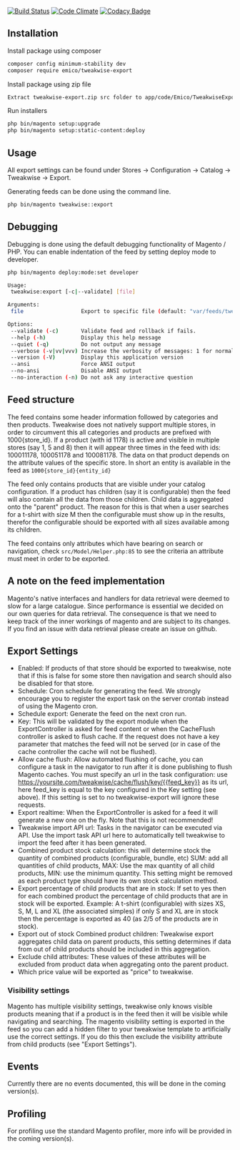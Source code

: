 [![Build Status](https://travis-ci.org/EmicoEcommerce/Magento2TweakwiseExport.svg?branch=master)](https://travis-ci.org/EmicoEcommerce/Magento2TweakwiseExport)
[![Code Climate](https://codeclimate.com/github/EmicoEcommerce/Magento2TweakwiseExport.png)](https://codeclimate.com/github/EmicoEcommerce/Magento2TweakwiseExport)
[![Codacy Badge](https://api.codacy.com/project/badge/Grade/84dd3eaef04d4569adbd7930f24f23fd)](https://www.codacy.com/app/Fgruntjes/Magento2TweakwiseExport?utm_source=github.com&amp;utm_medium=referral&amp;utm_content=EmicoEcommerce/Magento2TweakwiseExport&amp;utm_campaign=Badge_Grade)

## Installation
Install package using composer
```sh
composer config minimum-stability dev
composer require emico/tweakwise-export
```

Install package using zip file
```sh
Extract tweakwise-export.zip src folder to app/code/Emico/TweakwiseExport/
```

Run installers
```sh
php bin/magento setup:upgrade
php bin/magento setup:static-content:deploy
```

## Usage
All export settings can be found under Stores -> Configuration -> Catalog -> Tweakwise -> Export.

Generating feeds can be done using the command line.
```sh
php bin/magento tweakwise::export
```

## Debugging
Debugging is done using the default debugging functionality of Magento / PHP. You can enable indentation of the feed by setting deploy mode to developer.
```sh
php bin/magento deploy:mode:set developer

Usage:
 tweakwise:export [-c|--validate] [file]

Arguments:
 file                  Export to specific file (default: "var/feeds/tweakwise.xml")

Options:
 --validate (-c)       Validate feed and rollback if fails.
 --help (-h)           Display this help message
 --quiet (-q)          Do not output any message
 --verbose (-v|vv|vvv) Increase the verbosity of messages: 1 for normal output, 2 for more verbose output and 3 for debug
 --version (-V)        Display this application version
 --ansi                Force ANSI output
 --no-ansi             Disable ANSI output
 --no-interaction (-n) Do not ask any interactive question
```

## Feed structure
The feed contains some header information followed by categories and then products. Tweakwise does not natively support multiple stores, in order to circumvent this all categories and products are prefixed with 1000{store_id}.
If a product (with id 1178) is active and visible in multiple stores (say 1, 5 and 8) then it will appear three times in the feed with ids: 100011178, 100051178 and 100081178.
The data on that product depends on the attribute values of the specific store. In short an entity is available in the feed as ``1000{store_id}{entity_id}``

The feed only contains products that are visible under your catalog configuration. If a product has children (say it is configurable) then the feed will also contain all the data from those children.
Child data is aggregated onto the "parent" product. 
The reason for this is that when a user searches for a t-shirt with size M then the configurable must show up in the results, therefor the configurable should be exported with all sizes available among its children. 

The feed contains only attributes which have bearing on search or navigation, check ``src/Model/Helper.php:85`` to see the criteria an attribute must meet in order to be exported.

## A note on the feed implementation
Magento's native interfaces and handlers for data retrieval were deemed to slow for a large catalogue.
Since performance is essential we decided on our own queries for data retrieval. The consequence is that we need to keep track of the inner workings of magento and are subject to its changes.
If you find an issue with data retrieval please create an issue on github.


## Export Settings
- Enabled: If products of that store should be exported to tweakwise, note that if this is false for some store then navigation and search should also be disabled for that store.
- Schedule: Cron schedule for generating the feed. We strongly encourage you to register the export task on the server crontab instead of using the Magento cron.
- Schedule export: Generate the feed on the next cron run.
- Key: This will be validated by the export module when the ExportController is asked for feed content or when the CacheFlush controller is asked to flush cache. If the request does not have a key parameter that matches the feed will not be served (or in case of the cache controller the cache will not be flushed).
- Allow cache flush: Allow automated flushing of cache, you can configure a task in the navigator to run after it is done publishing to flush Magento caches. You must specify an url in the task configuration: use https://yoursite.com/tweakwise/cache/flush/key/{{feed_key}} as its url, here feed_key is equal to the key configured in the Key setting (see above). If this setting is set to no tweakwise-export will ignore these requests. 
- Export realtime: When the ExportController is asked for a feed it will generate a new one on the fly. Note that this is not recommended!
- Tweakwise import API url: Tasks in the navigator can be executed via API. Use the import task API url here to automatically tell tweakwise to import the feed after it has been generated.
- Combined product stock calculation: this will determine stock the quantity of combined products (configurable, bundle, etc) SUM: add all quantities of child products, MAX: Use the max quantity of all child products, MIN: use the minimum quantity. This setting might be removed as each product type should have its own stock calculation method.
- Export percentage of child products that are in stock: If set to yes then for each combined product the percentage of child products that are in stock will be exported. Example: A t-shirt (configurable) with sizes XS, S, M, L and XL (the associated simples) if only S and XL are in stock then the percentage is exported as 40 (as 2/5 of the products are in stock).
- Export out of stock Combined product children: Tweakwise export aggregates child data on parent products, this setting determines if data from out of child products should be included in this aggregation.
- Exclude child attributes: These values of these attributes will be excluded from product data when aggregating onto the parent product.
- Which price value will be exported as "price" to tweakwise.

### Visibility settings
Magento has multiple visibility settings, tweakwise only knows visible products meaning that if a product is in the feed then it will be visible while navigating and searching.
The magento visibility setting is exported in the feed so you can add a hidden filter to your tweakwise template to artificially use the correct settings.
If you do this then exclude the visibility attribute from child products (see "Export Settings").

## Events
Currently there are no events documented, this will be done in the coming version(s).

## Profiling
For profiling use the standard Magento profiler, more info will be provided in the coming version(s).
